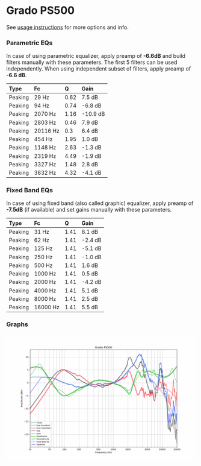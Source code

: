# Grado PS500
See [usage instructions](https://github.com/jaakkopasanen/AutoEq#usage) for more options and info.

### Parametric EQs
In case of using parametric equalizer, apply preamp of **-6.6dB** and build filters manually
with these parameters. The first 5 filters can be used independently.
When using independent subset of filters, apply preamp of **-6.6 dB**.

| Type    | Fc       |    Q | Gain     |
|:--------|:---------|:-----|:---------|
| Peaking | 29 Hz    | 0.62 | 7.5 dB   |
| Peaking | 94 Hz    | 0.74 | -6.8 dB  |
| Peaking | 2070 Hz  | 1.16 | -10.9 dB |
| Peaking | 2803 Hz  | 0.46 | 7.9 dB   |
| Peaking | 20116 Hz | 0.3  | 6.4 dB   |
| Peaking | 454 Hz   | 1.95 | 1.0 dB   |
| Peaking | 1148 Hz  | 2.63 | -1.3 dB  |
| Peaking | 2319 Hz  | 4.49 | -1.9 dB  |
| Peaking | 3327 Hz  | 1.48 | 2.8 dB   |
| Peaking | 3832 Hz  | 4.32 | -4.1 dB  |

### Fixed Band EQs
In case of using fixed band (also called graphic) equalizer, apply preamp of **-7.5dB**
(if available) and set gains manually with these parameters.

| Type    | Fc       |    Q | Gain    |
|:--------|:---------|:-----|:--------|
| Peaking | 31 Hz    | 1.41 | 8.1 dB  |
| Peaking | 62 Hz    | 1.41 | -2.4 dB |
| Peaking | 125 Hz   | 1.41 | -5.1 dB |
| Peaking | 250 Hz   | 1.41 | -1.0 dB |
| Peaking | 500 Hz   | 1.41 | 1.6 dB  |
| Peaking | 1000 Hz  | 1.41 | 0.5 dB  |
| Peaking | 2000 Hz  | 1.41 | -4.2 dB |
| Peaking | 4000 Hz  | 1.41 | 5.1 dB  |
| Peaking | 8000 Hz  | 1.41 | 2.5 dB  |
| Peaking | 16000 Hz | 1.41 | 5.5 dB  |

### Graphs
![](./Grado%20PS500.png)